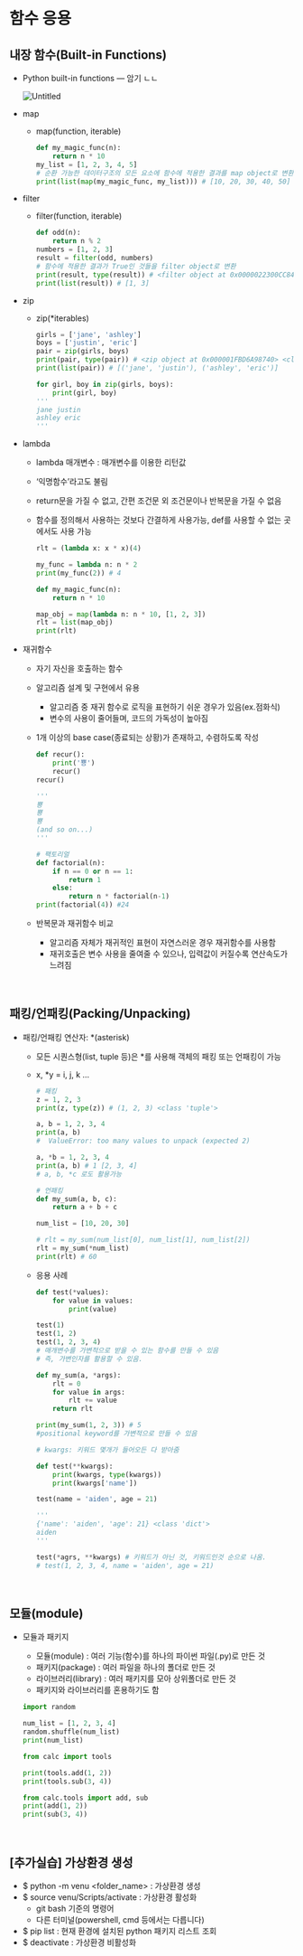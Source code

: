 

# 함수 응용

## 내장 함수(Built-in Functions)

- Python built-in functions — 암기 ㄴㄴ
    
    ![Untitled](../img/0119.png)
    
- map
    - map(function, iterable)
        
        ```python
        def my_magic_func(n):
            return n * 10
        my_list = [1, 2, 3, 4, 5]
        # 순환 가능한 데이터구조의 모든 요소에 함수에 적용한 결과를 map object로 변환
        print(list(map(my_magic_func, my_list))) # [10, 20, 30, 40, 50]
        ```
        
- filter
    - filter(function, iterable)
        
        ```python
        def odd(n):
            return n % 2
        numbers = [1, 2, 3]
        result = filter(odd, numbers) 
        # 함수에 적용한 결과가 True인 것들을 filter object로 변환
        print(result, type(result)) # <filter object at 0x0000022300CC8490> <class 'filter'>
        print(list(result)) # [1, 3]
        ```
        
- zip
    - zip(*iterables)
        
        ```python
        girls = ['jane', 'ashley']
        boys = ['justin', 'eric']
        pair = zip(girls, boys)
        print(pair, type(pair)) # <zip object at 0x000001FBD6A98740> <class 'zip'>
        print(list(pair)) # [('jane', 'justin'), ('ashley', 'eric')]
        
        for girl, boy in zip(girls, boys):
            print(girl, boy)
        '''
        jane justin
        ashley eric
        '''
        ```
        
- lambda
    - lambda 매개변수 : 매개변수를 이용한 리턴값
    - ‘익명함수’라고도 불림
    - return문을 가질 수 없고, 간편 조건문 외 조건문이나 반복문을 가질 수 없음
    - 함수를 정의해서 사용하는 것보다 간결하게 사용가능, def를 사용할 수 없는 곳에서도 사용 가능
        
        ```python
        rlt = (lambda x: x * x)(4)
        
        my_func = lambda n: n * 2
        print(my_func(2)) # 4
        ```
        
        ```python
        def my_magic_func(n):
            return n * 10
        
        map_obj = map(lambda n: n * 10, [1, 2, 3])
        rlt = list(map_obj)
        print(rlt)
        ```
        
- 재귀함수
    - 자기 자신을 호출하는 함수
    - 알고리즘 설계 및 구현에서 유용
        - 알고리즘 중 재귀 함수로 로직을 표현하기 쉬운 경우가 있음(ex.점화식)
        - 변수의 사용이 줄어들며, 코드의 가독성이 높아짐
    - 1개 이상의 base case(종료되는 상황)가 존재하고, 수렴하도록 작성
        
        ```python
        def recur():
            print('뿅')
            recur()
        recur()
        
        '''
        뿅
        뿅
        뿅
        (and so on...)
        '''
        ```
        
        ```python
        # 팩토리얼
        def factorial(n):
            if n == 0 or n == 1:
                return 1
            else:
                return n * factorial(n-1)
        print(factorial(4)) #24
        ```
        
    - 반복문과 재귀함수 비교
        - 알고리즘 자체가 재귀적인 표현이 자연스러운 경우 재귀함수를 사용함
        - 재귀호출은 변수 사용을 줄여줄 수 있으나, 입력값이 커질수록 연산속도가 느려짐

</br>

## 패킹/언패킹(Packing/Unpacking)

- 패킹/언패킹 연산자: *(asterisk)
    - 모든 시퀀스형(list, tuple 등)은 *를 사용해 객체의 패킹 또는 언패킹이 가능
    - x, *y = i, j, k …
        
        ```python
        # 패킹
        z = 1, 2, 3
        print(z, type(z)) # (1, 2, 3) <class 'tuple'>
        
        a, b = 1, 2, 3, 4
        print(a, b)
        #  ValueError: too many values to unpack (expected 2)
        
        a, *b = 1, 2, 3, 4
        print(a, b) # 1 [2, 3, 4]
        # a, b, *c 로도 활용가능
        
        # 언패킹
        def my_sum(a, b, c):
            return a + b + c
        
        num_list = [10, 20, 30]
        
        # rlt = my_sum(num_list[0], num_list[1], num_list[2])
        rlt = my_sum(*num_list)
        print(rlt) # 60
        ```
        
    - 응용 사례
        
        ```python
        def test(*values):
            for value in values:
                print(value)
        
        test(1)
        test(1, 2)
        test(1, 2, 3, 4)
        # 매개변수를 가변적으로 받을 수 있는 함수를 만들 수 있음
        # 즉, 가변인자를 활용할 수 있음.
        ```
        
        ```python
        def my_sum(a, *args):
            rlt = 0
            for value in args:
                rlt += value
            return rlt
        
        print(my_sum(1, 2, 3)) # 5
        #positional keyword를 가변적으로 만들 수 있음
        
        # kwargs: 키워드 몇개가 들어오든 다 받아줌
        
        def test(**kwargs):
            print(kwargs, type(kwargs))
            print(kwargs['name'])
        
        test(name = 'aiden', age = 21)
        
        '''
        {'name': 'aiden', 'age': 21} <class 'dict'>
        aiden
        '''
        
        test(*agrs, **kwargs) # 키워드가 아닌 것, 키워드인것 순으로 나옴.
        # test(1, 2, 3, 4, name = 'aiden', age = 21)
        ```
        
</br>


## 모듈(module)

- 모듈과 패키지
    - 모듈(module)  : 여러 기능(함수)를 하나의 파이썬 파일(.py)로 만든 것
    - 패키지(package) : 여러 파일을 하나의 폴더로 만든 것
    - 라이브러리(library) : 여러 패키지를 모아 상위폴더로 만든 것
    - 패키지와 라이브러리를 혼용하기도 함
    
    ```python
    import random
    
    num_list = [1, 2, 3, 4]
    random.shuffle(num_list)
    print(num_list)
    ```
    
    ```python
    from calc import tools
    
    print(tools.add(1, 2))
    print(tools.sub(3, 4))
    
    from calc.tools import add, sub
    print(add(1, 2))
    print(sub(3, 4))
    ```
    

</br>


## [추가실습] 가상환경 생성

- $ python -m venu <folder_name> : 가상환경 생성
- $ source venu/Scripts/activate : 가상환경 활성화
    - git bash 기준의 명령어
    - 다른 터미널(powershell, cmd 등에서는 다릅니다)
- $ pip list : 현재 환경에 설치된 python 패키지 리스트 조회
- $ deactivate : 가상환경 비활성화